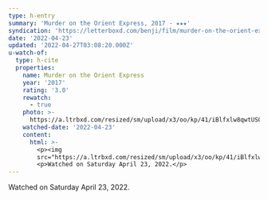 ```yaml
---
type: h-entry
summary: 'Murder on the Orient Express, 2017 - ★★★'
syndication: 'https://letterboxd.com/benji/film/murder-on-the-orient-express-2017/1/'
date: '2022-04-23'
updated: '2022-04-27T03:08:20.000Z'
u-watch-of:
  type: h-cite
  properties:
    name: Murder on the Orient Express
    year: '2017'
    rating: '3.0'
    rewatch:
      - true
    photo: >-
      https://a.ltrbxd.com/resized/sm/upload/x3/oo/kp/41/iBlfxlw8qwtUS0R8YjIU7JtM6LM-0-600-0-900-crop.jpg?v=3e7799436b
    watched-date: '2022-04-23'
    content:
      html: >-
        <p><img
        src="https://a.ltrbxd.com/resized/sm/upload/x3/oo/kp/41/iBlfxlw8qwtUS0R8YjIU7JtM6LM-0-600-0-900-crop.jpg?v=3e7799436b"/></p>
        <p>Watched on Saturday April 23, 2022.</p>
---
```

Watched on Saturday April 23, 2022.
